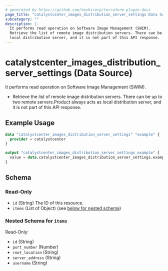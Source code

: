 ```yaml
---
# generated by https://github.com/hashicorp/terraform-plugin-docs
page_title: "catalystcenter_images_distribution_server_settings Data Source - terraform-provider-catalystcenter"
subcategory: ""
description: |-
  It performs read operation on Software Image Management (SWIM).
  Retrieve the list of remote image distribution servers. There can be up to two remote servers.Product always acts as
  local distribution server, and it is not part of this API response.
---
```


# catalystcenter_images_distribution_server_settings (Data Source)

It performs read operation on Software Image Management (SWIM).

- Retrieve the list of remote image distribution servers. There can be up to two remote servers.Product always acts as
local distribution server, and it is not part of this API response.

## Example Usage

```terraform
data "catalystcenter_images_distribution_server_settings" "example" {
  provider = catalystcenter
}

output "catalystcenter_images_distribution_server_settings_example" {
  value = data.catalystcenter_images_distribution_server_settings.example.items
}
```

<!-- schema generated by tfplugindocs -->
## Schema

### Read-Only

- `id` (String) The ID of this resource.
- `items` (List of Object) (see [below for nested schema](#nestedatt--items))

<a id="nestedatt--items"></a>
### Nested Schema for `items`

Read-Only:

- `id` (String)
- `port_number` (Number)
- `root_location` (String)
- `server_address` (String)
- `username` (String)
